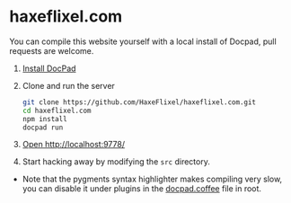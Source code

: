 haxeflixel.com
==============

You can compile this website yourself with a local install of Docpad, pull requests are welcome.

1. [Install DocPad](http://docpad.org/docs/install)

2. Clone and run the server

	``` bash
	git clone https://github.com/HaxeFlixel/haxeflixel.com.git
	cd haxeflixel.com
	npm install
	docpad run
	```

3. [Open http://localhost:9778/](http://localhost:9778/)

4. Start hacking away by modifying the `src` directory.

* Note that the pygments syntax highlighter makes compiling very slow, you can disable it under plugins in the [docpad.coffee](https://github.com/HaxeFlixel/haxeflixel.com/blob/master/docpad.coffee#L241) file in root.
